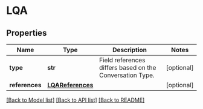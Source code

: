 # LQA

## Properties
Name | Type | Description | Notes
------------ | ------------- | ------------- | -------------
**type** | **str** | Field references differs based on the Conversation Type. | [optional] 
**references** | [**LQAReferences**](LQAReferences.md) |  | [optional] 

[[Back to Model list]](../README.md#documentation-for-models) [[Back to API list]](../README.md#documentation-for-api-endpoints) [[Back to README]](../README.md)


